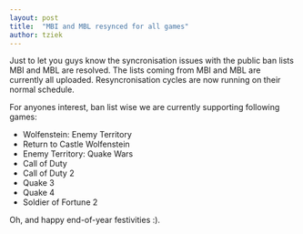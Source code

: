 ```yaml
---
layout: post
title:  "MBI and MBL resynced for all games"
author: tziek
---
```

Just to let you guys know the syncronisation issues with the public ban lists MBI and MBL are resolved. The lists coming from MBI and MBL are currently all uploaded. Resyncronisation cycles are now running on their normal schedule. 

For anyones interest, ban list wise we are currently supporting following games: 
- Wolfenstein: Enemy Territory 
- Return to Castle Wolfenstein 
- Enemy Territory: Quake Wars 
- Call of Duty 
- Call of Duty 2 
- Quake 3 
- Quake 4 
- Soldier of Fortune 2 

Oh, and happy end-of-year festivities :).